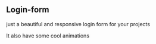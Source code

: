 ## Login-form
<p>just a beautiful and responsive login form for your projects</p>
<p>It also have some cool animations</p>
